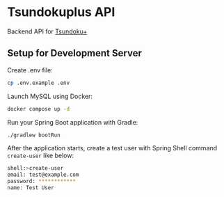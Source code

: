 # Tsundokuplus API

Backend API for [Tsundoku+](http://tsundokuplus.com)

## Setup for Development Server

Create .env file:

```bash
cp .env.example .env
```

Launch MySQL using Docker:
```bash
docker compose up -d
```

Run your Spring Boot application with Gradle:

```bash
./gradlew bootRun
```

After the application starts, create a test user with Spring Shell command `create-user` like below:

```bash
shell:>create-user
email: test@example.com
password: ************
name: Test User
```
